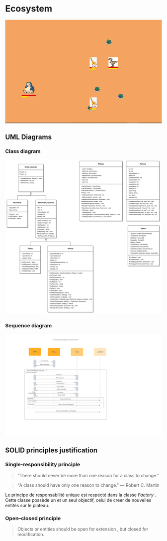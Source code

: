 # Ecosystem
![Rendu Visuel](/renduVisuel.png)

## UML Diagrams

### Class diagram
![class diagram](/diagramme_png/Class.png)
### Sequence diagram
![Sequence diagram](/diagramme_png/Sequence.png)

## SOLID principles justification

### Single-responsibility principle
> "There should never be more than one reason for a class to change."

> "A class should have only one reason to change." — Robert C. Martin

Le principe de responsabilité unique est respecté dans la classe *Factory* . Cette classe possède un et un seul objectif, celui de creer de nouvelles entités sur le plateau.

### Open–closed principle

> Objects or entities should be open for extension , but closed for modification.



